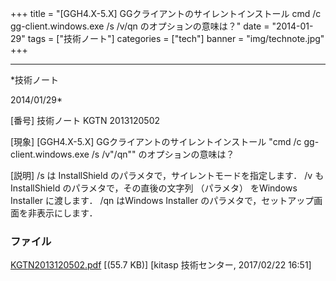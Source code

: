 ﻿+++
title = "[GGH4.X-5.X] GGクライアントのサイレントインストール cmd /c gg-client.windows.exe /s /v/qn のオプションの意味は？"
date = "2014-01-29"
tags = ["技術ノート"]
categories = ["tech"]
banner = "img/technote.jpg"
+++

-----------------------------------------------------------------------------------------------------------------------------

*技術ノート

2014/01/29*


[番号]
技術ノート KGTN 2013120502

[現象]
[GGH4.X-5.X] GGクライアントのサイレントインストール "cmd /c
gg-client.windows.exe /s /v"/qn"" のオプションの意味は？

[説明]
/s は InstallShield のパラメタで，サイレントモードを指定します． /v も
InstallShield のパラメタで，その直後の文字列 （パラメタ） をWindows
Installer に渡します． /qn はWindows Installer
のパラメタで，セットアップ画面を非表示にします．


### ファイル





[KGTN2013120502.pdf](http://techreport.kitasp.net/attachments/download/3231/KGTN2013120502.pdf)
 [(55.7 KB)] [kitasp 技術センター, 2017/02/22
16:51]
